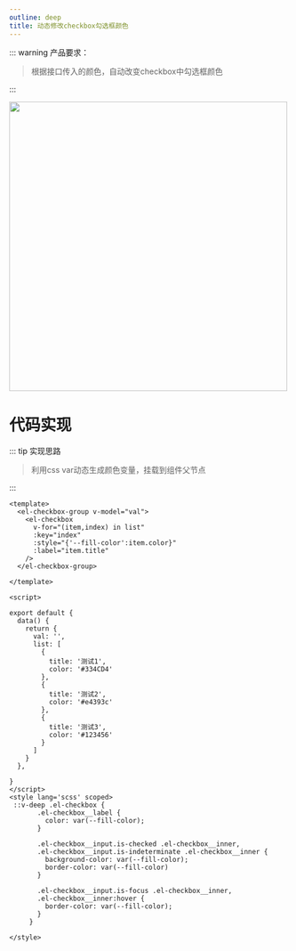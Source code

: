 ```yaml
---
outline: deep
title: 动态修改checkbox勾选框颜色
---
```



::: warning 产品要求：
> 根据接口传入的颜色，自动改变checkbox中勾选框颜色

> 
:::


<img src="/summary/checkbox_tro.png" width="500" height="520" >    

>

# 代码实现 



::: tip 实现思路
> 利用css var动态生成颜色变量，挂载到组件父节点
> 
:::

```vue
<template>
  <el-checkbox-group v-model="val">
    <el-checkbox
      v-for="(item,index) in list"
      :key="index"
      :style="{'--fill-color':item.color}"
      :label="item.title"
    />
  </el-checkbox-group>

</template>

<script>

export default {
  data() {
    return {
      val: '',
      list: [
        {
          title: '测试1',
          color: '#334CD4'
        },
        {
          title: '测试2',
          color: '#e4393c'
        },
        {
          title: '测试3',
          color: '#123456'
        }
      ]
    }
  },
 
}
</script>
<style lang='scss' scoped>
 ::v-deep .el-checkbox {
       .el-checkbox__label {
         color: var(--fill-color);
       }

       .el-checkbox__input.is-checked .el-checkbox__inner,
       .el-checkbox__input.is-indeterminate .el-checkbox__inner {
         background-color: var(--fill-color);
         border-color: var(--fill-color)
       }

       .el-checkbox__input.is-focus .el-checkbox__inner,
       .el-checkbox__inner:hover {
         border-color: var(--fill-color);
       }
     }

</style>

```

